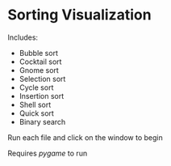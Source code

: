 # Sorting Visualization
Includes:
- Bubble sort
- Cocktail sort
- Gnome sort
- Selection sort
- Cycle sort
- Insertion sort
- Shell sort
- Quick sort
- Binary search

Run each file and click on the window to begin

Requires *pygame* to run